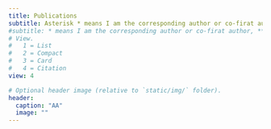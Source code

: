 ```yaml
---
title: Publications 
subtitle: Asterisk * means I am the corresponding author or co-firat author, ** means an alphabetic ordering.
#subtitle: * means I am the corresponding author or co-firat author, ** means an alphabetic ordering
# View.
#   1 = List
#   2 = Compact
#   3 = Card
#   4 = Citation
view: 4

# Optional header image (relative to `static/img/` folder).
header:
  caption: "AA"
  image: ""
---
```


